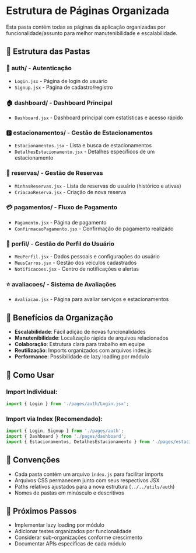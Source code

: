 # Estrutura de Páginas Organizada

Esta pasta contém todas as páginas da aplicação organizadas por funcionalidade/assunto para melhor manutenibilidade e escalabilidade.

## 📁 Estrutura das Pastas

### 🔐 **auth/** - Autenticação
- `Login.jsx` - Página de login do usuário
- `Signup.jsx` - Página de cadastro/registro

### 🏠 **dashboard/** - Dashboard Principal
- `Dashboard.jsx` - Dashboard principal com estatísticas e acesso rápido

### 🅿️ **estacionamentos/** - Gestão de Estacionamentos
- `Estacionamentos.jsx` - Lista e busca de estacionamentos
- `DetalhesEstacionamento.jsx` - Detalhes específicos de um estacionamento

### 📅 **reservas/** - Gestão de Reservas
- `MinhasReservas.jsx` - Lista de reservas do usuário (histórico e ativas)
- `CriacaoReserva.jsx` - Criação de nova reserva

### 💳 **pagamentos/** - Fluxo de Pagamento
- `Pagamento.jsx` - Página de pagamento
- `ConfirmacaoPagamento.jsx` - Confirmação do pagamento realizado

### 👤 **perfil/** - Gestão do Perfil do Usuário
- `MeuPerfil.jsx` - Dados pessoais e configurações do usuário
- `MeusCarros.jsx` - Gestão dos veículos cadastrados
- `Notificacoes.jsx` - Centro de notificações e alertas

### ⭐ **avaliacoes/** - Sistema de Avaliações
- `Avaliacao.jsx` - Página para avaliar serviços e estacionamentos

## 🎯 **Benefícios da Organização**

- **Escalabilidade**: Fácil adição de novas funcionalidades
- **Manutenibilidade**: Localização rápida de arquivos relacionados
- **Colaboração**: Estrutura clara para trabalho em equipe
- **Reutilização**: Imports organizados com arquivos index.js
- **Performance**: Possibilidade de lazy loading por módulo

## 🔄 **Como Usar**

### Import Individual:
```javascript
import { Login } from './pages/auth/Login.jsx';
```

### Import via Index (Recomendado):
```javascript
import { Login, Signup } from './pages/auth';
import { Dashboard } from './pages/dashboard';
import { Estacionamentos, DetalhesEstacionamento } from './pages/estacionamentos';
```

## 📝 **Convenções**

- Cada pasta contém um arquivo `index.js` para facilitar imports
- Arquivos CSS permanecem junto com seus respectivos JSX
- Paths relativos ajustados para a nova estrutura (`../../utils/auth`)
- Nomes de pastas em minúsculo e descritivos

## 🚀 **Próximos Passos**

- Implementar lazy loading por módulo
- Adicionar testes organizados por funcionalidade
- Considerar sub-organizações conforme crescimento
- Documentar APIs específicas de cada módulo